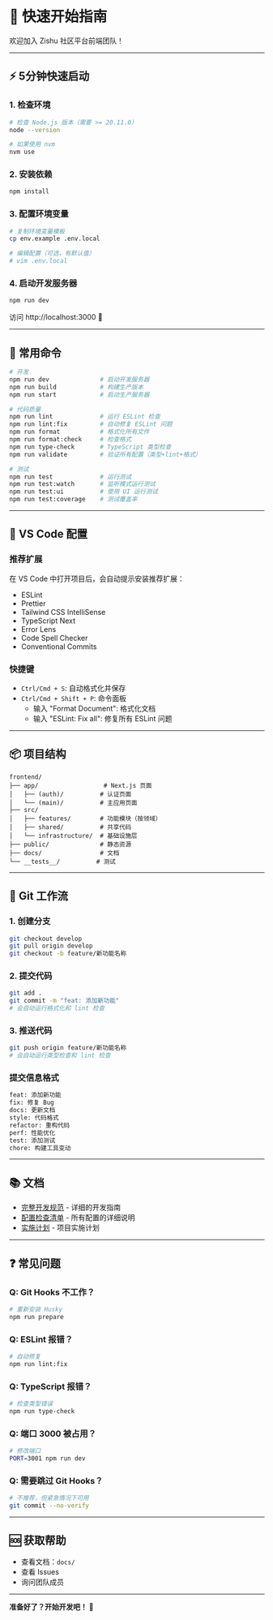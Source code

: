 # 🚀 快速开始指南

欢迎加入 Zishu 社区平台前端团队！

---

## ⚡ 5分钟快速启动

### 1. 检查环境

```bash
# 检查 Node.js 版本（需要 >= 20.11.0）
node --version

# 如果使用 nvm
nvm use
```

### 2. 安装依赖

```bash
npm install
```

### 3. 配置环境变量

```bash
# 复制环境变量模板
cp env.example .env.local

# 编辑配置（可选，有默认值）
# vim .env.local
```

### 4. 启动开发服务器

```bash
npm run dev
```

访问 http://localhost:3000 🎉

---

## 📝 常用命令

```bash
# 开发
npm run dev              # 启动开发服务器
npm run build            # 构建生产版本
npm run start            # 启动生产服务器

# 代码质量
npm run lint             # 运行 ESLint 检查
npm run lint:fix         # 自动修复 ESLint 问题
npm run format           # 格式化所有文件
npm run format:check     # 检查格式
npm run type-check       # TypeScript 类型检查
npm run validate         # 验证所有配置（类型+lint+格式）

# 测试
npm run test             # 运行测试
npm run test:watch       # 监听模式运行测试
npm run test:ui          # 使用 UI 运行测试
npm run test:coverage    # 测试覆盖率
```

---

## 🔧 VS Code 配置

### 推荐扩展

在 VS Code 中打开项目后，会自动提示安装推荐扩展：

- ESLint
- Prettier
- Tailwind CSS IntelliSense
- TypeScript Next
- Error Lens
- Code Spell Checker
- Conventional Commits

### 快捷键

- `Ctrl/Cmd + S`: 自动格式化并保存
- `Ctrl/Cmd + Shift + P`: 命令面板
  - 输入 "Format Document": 格式化文档
  - 输入 "ESLint: Fix all": 修复所有 ESLint 问题

---

## 📦 项目结构

```
frontend/
├── app/                  # Next.js 页面
│   ├── (auth)/          # 认证页面
│   └── (main)/          # 主应用页面
├── src/
│   ├── features/        # 功能模块（按领域）
│   ├── shared/          # 共享代码
│   └── infrastructure/  # 基础设施层
├── public/              # 静态资源
├── docs/                # 文档
└── __tests__/          # 测试
```

---

## 🌿 Git 工作流

### 1. 创建分支

```bash
git checkout develop
git pull origin develop
git checkout -b feature/新功能名称
```

### 2. 提交代码

```bash
git add .
git commit -m "feat: 添加新功能"
# 会自动运行格式化和 lint 检查
```

### 3. 推送代码

```bash
git push origin feature/新功能名称
# 会自动运行类型检查和 lint 检查
```

### 提交信息格式

```bash
feat: 添加新功能
fix: 修复 Bug
docs: 更新文档
style: 代码格式
refactor: 重构代码
perf: 性能优化
test: 添加测试
chore: 构建工具变动
```

---

## 📚 文档

- [完整开发规范](./docs/DEVELOPMENT_GUIDE.md) - 详细的开发指南
- [配置检查清单](./docs/SETUP_CHECKLIST.md) - 所有配置的详细说明
- [实施计划](./docs/IMPLEMENTATION_PLAN.md) - 项目实施计划

---

## ❓ 常见问题

### Q: Git Hooks 不工作？

```bash
# 重新安装 Husky
npm run prepare
```

### Q: ESLint 报错？

```bash
# 自动修复
npm run lint:fix
```

### Q: TypeScript 报错？

```bash
# 检查类型错误
npm run type-check
```

### Q: 端口 3000 被占用？

```bash
# 修改端口
PORT=3001 npm run dev
```

### Q: 需要跳过 Git Hooks？

```bash
# 不推荐，但紧急情况下可用
git commit --no-verify
```

---

## 🆘 获取帮助

- 查看文档：`docs/`
- 查看 Issues
- 询问团队成员

---

**准备好了？开始开发吧！ 🎉**
